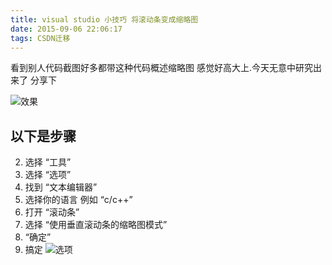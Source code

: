 ```yaml
---
title: visual studio 小技巧 将滚动条变成缩略图
date: 2015-09-06 22:06:17
tags: CSDN迁移
---
```

  看到别人代码截图好多都带这种代码概述缩略图 感觉好高大上.今天无意中研究出来了 分享下

 ![效果](https://img-blog.csdn.net/20150906215940262)

 
## 以下是步骤

  
  2. 选择 “工具” 
  4. 选择 “选项” 
  6. 找到 “文本编辑器”  
  8. 选择你的语言 例如 “c/c++” 
  10. 打开 “滚动条” 
  12. 选择 “使用垂直滚动条的缩略图模式” 
  14. “确定”  
  16. 搞定  ![选项](https://img-blog.csdn.net/20150906220513485)

   
  